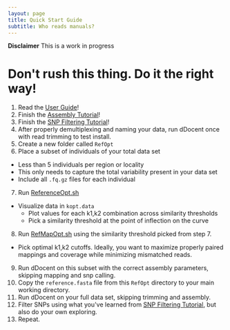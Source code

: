 ```yaml
---
layout: page
title: Quick Start Guide
subtitle: Who reads manuals?
---
```


**Disclaimer** This is a work in progress


# Don't rush this thing.  Do it the right way!

1. Read the [User Guide](/UserGuide)!
2. Finish the [Assembly Tutorial](/assembly)!
3. Finish the [SNP Filtering Tutorial](/filtering)!
4. After properly demultiplexing and naming your data, run dDocent once with read trimming to test install.
5. Create a new folder called `RefOpt`
6. Place a subset of individuals of your total data set
  * Less than 5 individuals per region or locality
  * This only needs to capture the total variability present in your data set
  * Include all `.fq.gz` files for each individual
7. Run [ReferenceOpt.sh](https://github.com/jpuritz/dDocent/blob/master/scripts/ReferenceOpt.sh)
  * Visualize data in `kopt.data`
    * Plot values for each k1,k2 combination across similarity thresholds
    * Pick a similarity threshold at the point of inflection on the curve
8. Run [RefMapOpt.sh](https://github.com/jpuritz/dDocent/blob/master/scripts/RefMapOpt.sh) using the similarity threshold picked from step 7.
  * Pick optimal k1,k2 cutoffs.  Ideally, you want to maximize properly paired mappings and coverage while minimizing mismatched reads.
9. Run dDocent on this subset with the correct assembly parameters, skipping mapping and snp calling.
10. Copy the `reference.fasta` file from this `RefOpt` directory to your main working directory.
11. Run dDocent on your full data set, skipping trimming and assembly.
12. Filter SNPs using what you've learned from [SNP Filtering Tutorial](/filtering), but also do your own exploring.
13. Repeat.
